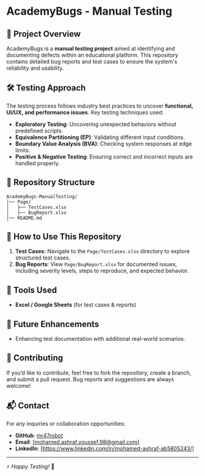 # AcademyBugs - Manual Testing

## 📌 Project Overview
AcademyBugs is a **manual testing project** aimed at identifying and documenting defects within an educational platform. This repository contains detailed bug reports and test cases to ensure the system's reliability and usability.

## 🛠️ Testing Approach
The testing process follows industry best practices to uncover **functional, UI/UX, and performance issues**. Key testing techniques used:

- **Exploratory Testing**: Uncovering unexpected behaviors without predefined scripts.
- **Equivalence Partitioning (EP)**: Validating different input conditions.
- **Boundary Value Analysis (BVA)**: Checking system responses at edge limits.
- **Positive & Negative Testing**: Ensuring correct and incorrect inputs are handled properly.

## 📂 Repository Structure
```
AcademyBugs-ManualTesting/
│── Page/
│   ├── TestCases.xlsx
│   ├── BugReport.xlsx
│── README.md
```

## 📝 How to Use This Repository
1. **Test Cases**: Navigate to the `Page/TestCases.xlsx` directory to explore structured test cases.
2. **Bug Reports**: View `Page/BugReport.xlsx` for documented issues, including severity levels, steps to reproduce, and expected behavior.

## 🔧 Tools Used
- **Excel / Google Sheets** (for test cases & reports)

## 🚀 Future Enhancements
- Enhancing test documentation with additional real-world scenarios.

## 🤝 Contributing
If you’d like to contribute, feel free to fork the repository, create a branch, and submit a pull request. Bug reports and suggestions are always welcome!

## 📬 Contact
For any inquiries or collaboration opportunities:
- **GitHub**: [mr47robot](https://github.com/mr47robot)
- **Email**: [mohamed.ashraf.youssef.98@gmail.com]
- **LinkedIn**: [https://www.linkedin.com/in/mohamed-ashraf-ab5805243/]

---
⚡ *Happy Testing!* 🚀
